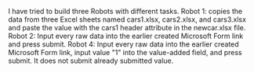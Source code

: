 I have tried to build three Robots with different tasks. 
Robot 1: copies the data from three Excel sheets named cars1.xlsx, cars2.xlsx, and cars3.xlsx and paste the value with the cars1 header attribute in the newcar.xlsx file. 
Robot 2: Input every raw data into the earlier created Microsoft Form link and press submit. 
Robot 4: Input every raw data into the earlier created Microsoft Form link, input value "1" into the value-added field, and press submit. It does not submit already submitted value.

